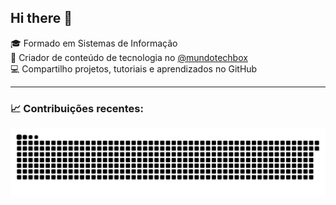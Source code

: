 ## Hi there 👋

🎓 Formado em Sistemas de Informação  
📱 Criador de conteúdo de tecnologia no [@mundotechbox](https://instagram.com/mundotechbox)  
💻 Compartilho projetos, tutoriais e aprendizados no GitHub

---

### 📈 Contribuições recentes:

![Snake animation](https://raw.githubusercontent.com/David-Braga878/David-Braga878/output/github-contribution-grid-snake.svg?color_snake=40E0D0&color_dots=C0C0C0,D8BFD8,E6E6FA,FFF0F5,FFFFFF&pixel_size=12&motion_speed=1)

